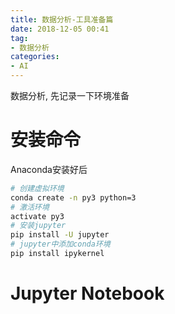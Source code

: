```yaml
---
title: 数据分析-工具准备篇
date: 2018-12-05 00:41
tag:
- 数据分析
categories:
- AI
---
```

数据分析, 先记录一下环境准备
<!--more-->
# 安装命令
Anaconda安装好后
```bash
# 创建虚拟环境
conda create -n py3 python=3
# 激活环境
activate py3
# 安装jupyter
pip install -U jupyter
# jupyter中添加conda环境
pip install ipykernel


```

# Jupyter Notebook

<!--stackedit_data:
eyJoaXN0b3J5IjpbMzQ3MjMxNTE2LC0xNzcxOTI5MzE1XX0=
-->